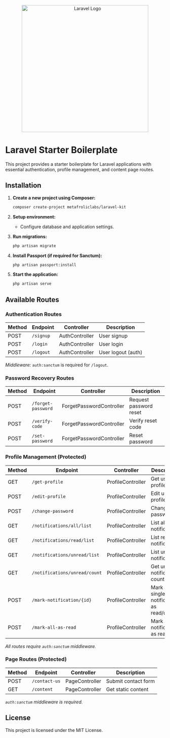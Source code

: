 <p align="center"><a href="https://laravel.com" target="_blank"><img src="https://raw.githubusercontent.com/laravel/art/master/logo-lockup/5%20SVG/2%20CMYK/1%20Full%20Color/laravel-logolockup-cmyk-red.svg" width="400" alt="Laravel Logo"></a></p>

# Laravel Starter Boilerplate

This project provides a starter boilerplate for Laravel applications with essential authentication, profile management, and content page routes.

## Installation

1. **Create a new project using Composer:**
   ```bash
   composer create-project metafroliclabs/laravel-kit
   ```

2. **Setup environment:**
   - Configure database and application settings.

3. **Run migrations:**
   ```bash
   php artisan migrate
   ```

4. **Install Passport (if required for Sanctum):**
   ```bash
   php artisan passport:install
   ```

5. **Start the application:**
   ```bash
   php artisan serve
   ```

## Available Routes

### Authentication Routes

| Method | Endpoint     | Controller    | Description           |
|--------|--------------|---------------|-----------------------|
| POST   | `/signup`    | AuthController | User signup           |
| POST   | `/login`     | AuthController | User login            |
| POST   | `/logout`    | AuthController | User logout (auth)    |

*Middleware:* `auth:sanctum` is required for `/logout`.

### Password Recovery Routes

| Method | Endpoint         | Controller         | Description                |
|--------|------------------|--------------------|----------------------------|
| POST   | `/forget-password`| ForgetPasswordController | Request password reset  |
| POST   | `/verify-code`    | ForgetPasswordController | Verify reset code       |
| POST   | `/set-password`   | ForgetPasswordController | Reset password          |

### Profile Management (Protected)

| Method | Endpoint                       | Controller       | Description                       |
|--------|--------------------------------|------------------|-----------------------------------|
| GET    | `/get-profile`                 | ProfileController | Get user profile                  |
| POST   | `/edit-profile`                | ProfileController | Edit user profile                 |
| POST   | `/change-password`            | ProfileController | Change password                   |
| GET    | `/notifications/all/list`      | ProfileController | List all notifications            |
| GET    | `/notifications/read/list`     | ProfileController | List read notifications           |
| GET    | `/notifications/unread/list`   | ProfileController | List unread notifications         |
| GET    | `/notifications/unread/count`  | ProfileController | Get unread notification count     |
| POST   | `/mark-notification/{id}`      | ProfileController | Mark a single notification as read/unread|
| POST   | `/mark-all-as-read`            | ProfileController | Mark all notifications as read    |

*All routes require `auth:sanctum` middleware.*

### Page Routes (Protected)

| Method | Endpoint      | Controller    | Description         |
|--------|---------------|---------------|---------------------|
| POST   | `/contact-us` | PageController | Submit contact form |
| GET    | `/content`    | PageController | Get static content  |

*`auth:sanctum` middleware is required.*

## License

This project is licensed under the MIT License.

